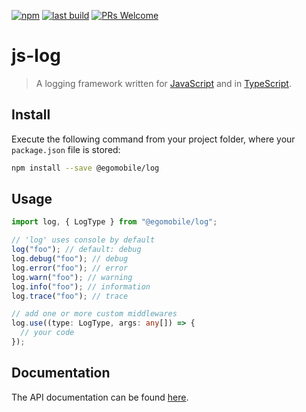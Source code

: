 [![npm](https://img.shields.io/npm/v/@egomobile/log.svg)](https://www.npmjs.com/package/@egomobile/log)
[![last build](https://img.shields.io/github/workflow/status/egomobile/js-log/Publish)](https://github.com/egomobile/js-log/actions?query=workflow%3APublish)
[![PRs Welcome](https://img.shields.io/badge/PRs-welcome-brightgreen.svg?style=flat-square)](https://github.com/egomobile/js-log/pulls)

# js-log

> A logging framework written for [JavaScript](https://developer.mozilla.org/en-US/docs/Web/JavaScript) and in [TypeScript](https://www.typescriptlang.org/).

## Install

Execute the following command from your project folder, where your `package.json` file is stored:

```bash
npm install --save @egomobile/log
```

## Usage

```typescript
import log, { LogType } from "@egomobile/log";

// 'log' uses console by default
log("foo"); // default: debug
log.debug("foo"); // debug
log.error("foo"); // error
log.warn("foo"); // warning
log.info("foo"); // information
log.trace("foo"); // trace

// add one or more custom middlewares
log.use((type: LogType, args: any[]) => {
  // your code
});
```

## Documentation

The API documentation can be found [here](https://egomobile.github.io/js-log/).
